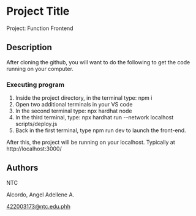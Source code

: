 # Project Title

Project: Function Frontend

## Description

After cloning the github, you will want to do the following to get the code running on your computer.

### Executing program

1. Inside the project directory, in the terminal type: npm i
2. Open two additional terminals in your VS code
3. In the second terminal type: npx hardhat node
4. In the third terminal, type: npx hardhat run --network localhost scripts/deploy.js
5. Back in the first terminal, type npm run dev to launch the front-end.
   
After this, the project will be running on your localhost. Typically at http://localhost:3000/


## Authors

NTC

Alcordo, Angel Adellene A.

422003173@ntc.edu.phh
